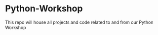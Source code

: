 # Python-Workshop
This repo will house all projects and code related to and from our Python Workshop
